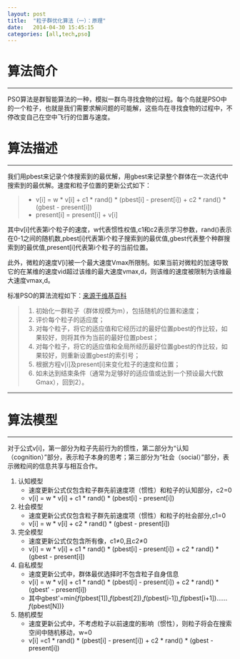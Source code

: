 ```yaml
---
layout: post
title:  "粒子群优化算法（一）：原理"
date:   2014-04-30 15:45:15
categories: [all,tech,pso]
---
```

# 算法简介 #

----------

PSO算法是群智能算法的一种，模拟一群鸟寻找食物的过程。每个鸟就是PSO中的一个粒子，也就是我们需要求解问题的可能解，这些鸟在寻找食物的过程中，不停改变自己在空中飞行的位置与速度。
# 算法描述 #

----------

我们用pbest来记录个体搜索到的最优解，用gbest来记录整个群体在一次迭代中搜索到的最优解。速度和粒子位置的更新公式如下：
> - v[i] = w * v[i] + c1 * rand() * (pbest[i] - present[i]) + c2 * rand() * (gbest - present[i])
> - present[i] = present[i] + v[i]

其中v[i]代表第i个粒子的速度，w代表惯性权值,c1和c2表示学习参数，rand()表示在0-1之间的随机数,pbest[i]代表第i个粒子搜索到的最优值,gbest代表整个种群搜索到的最优值,present[i]代表第i个粒子的当前位置。

此外，微粒的速度V[i]被一个最大速度Vmax所限制。如果当前对微粒的加速导致它的在某维的速度vid超过该维的最大速度vmax,d，则该维的速度被限制为该维最大速度vmax,d。

标准PSO的算法流程如下：[来源于维基百科](http://zh.wikipedia.org/wiki/%E7%B2%92%E5%AD%90%E7%BE%A4%E4%BC%98%E5%8C%96 "维基百科") 
> 1. 初始化一群粒子（群体规模为m），包括随机的位置和速度；
> 1. 评价每个粒子的适应度；
> 1. 对每个粒子，将它的适应值和它经历过的最好位置pbest的作比较，如果较好，则将其作为当前的最好位置pbest；
> 1. 对每个粒子，将它的适应值和全局所经历最好位置gbest的作比较，如果较好，则重新设置gbest的索引号；
> 1. 根据方程v[i]及present[i]来变化粒子的速度和位置；
> 1. 如未达到结束条件（通常为足够好的适应值或达到一个预设最大代数Gmax），回到2）。

----------
# 算法模型 #

----------
对于公式v[i]，第一部分为粒子先前行为的惯性，第二部分为“认知（cognition）”部分，表示粒子本身的思考；第三部分为“社会（social）”部分，表示微粒间的信息共享与相互合作。

1. 认知模型
	- 速度更新公式仅包含粒子群先前速度项（惯性）和粒子的认知部分，c2=0
	- v[i] = w * v[i] + c1 * rand() * (pbest[i] - present[i])
2. 社会模型
	- 速度更新公式仅包含粒子群先前速度项（惯性）和粒子的社会部分,c1=0
	- v[i] = w * v[i] + c2 * rand() * (gbest - present[i])
3. 完全模型
	- 速度更新公式仅包含所有像，c1≠0,且c2≠0
	- v[i] = w * v[i] + c1 * rand() * (pbest[i] - present[i]) + c2 * rand() * (gbest - present[i])
4. 自私模型
	- 速度更新公式中，群体最优选择时不包含粒子自身信息
	- v[i] = w * v[i] + c1 * rand() * (pbest[i] - present[i]) + c2 * rand() * (gbest' - present[i])
	- 其中gbest'=min{*f*(pbest[1]),*f*(pbest[2]),*f*(pbest[i-1]),*f*(pbest[i+1])……*f*(pbest[N])}
5. 随机模型
	- 速度更新公式中，不考虑粒子以前速度的影响（惯性），则粒子将会在搜索空间中随机移动，w=0
	- v[i] =c1 * rand() * (pbest[i] - present[i]) + c2 * rand() * (gbest - present[i])